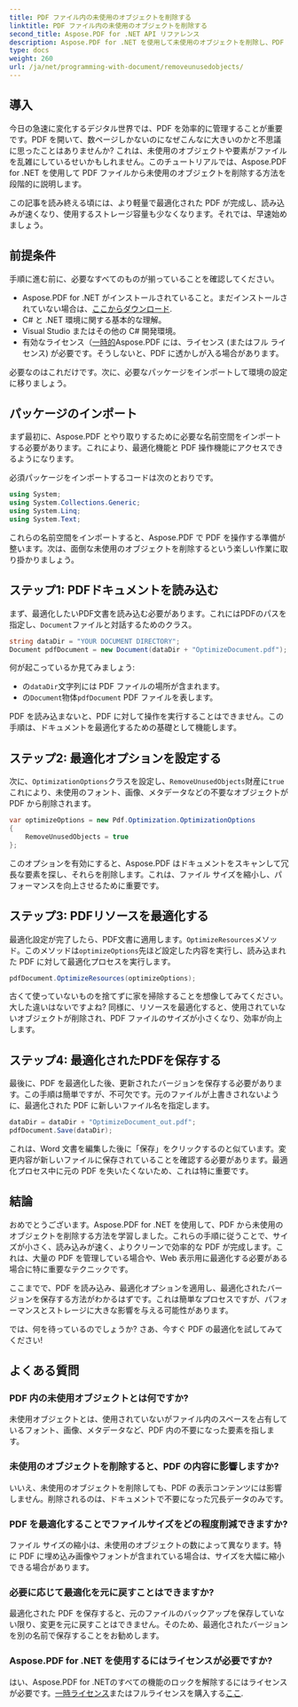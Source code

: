 ```yaml
---
title: PDF ファイル内の未使用のオブジェクトを削除する
linktitle: PDF ファイル内の未使用のオブジェクトを削除する
second_title: Aspose.PDF for .NET API リファレンス
description: Aspose.PDF for .NET を使用して未使用のオブジェクトを削除し、PDF ファイルを最適化する方法を学びます。ファイル サイズを縮小し、パフォーマンスを向上させるためのステップ バイ ステップ ガイドです。
type: docs
weight: 260
url: /ja/net/programming-with-document/removeunusedobjects/
---
```

## 導入

今日の急速に変化するデジタル世界では、PDF を効率的に管理することが重要です。PDF を開いて、数ページしかないのになぜこんなに大きいのかと不思議に思ったことはありませんか? これは、未使用のオブジェクトや要素がファイルを乱雑にしているせいかもしれません。このチュートリアルでは、Aspose.PDF for .NET を使用して PDF ファイルから未使用のオブジェクトを削除する方法を段階的に説明します。 

この記事を読み終える頃には、より軽量で最適化された PDF が完成し、読み込みが速くなり、使用するストレージ容量も少なくなります。それでは、早速始めましょう。

## 前提条件

手順に進む前に、必要なすべてのものが揃っていることを確認してください。

-  Aspose.PDF for .NET がインストールされていること。まだインストールされていない場合は、[ここからダウンロード](https://releases.aspose.com/pdf/net/).
- C# と .NET 環境に関する基本的な理解。
- Visual Studio またはその他の C# 開発環境。
- 有効なライセンス（[一時的](https://purchase.aspose.com/temporary-license/)Aspose.PDF には、ライセンス (またはフル ライセンス) が必要です。そうしないと、PDF に透かしが入る場合があります。
  
必要なのはこれだけです。次に、必要なパッケージをインポートして環境の設定に移りましょう。

## パッケージのインポート

まず最初に、Aspose.PDF とやり取りするために必要な名前空間をインポートする必要があります。これにより、最適化機能と PDF 操作機能にアクセスできるようになります。

必須パッケージをインポートするコードは次のとおりです。

```csharp
using System;
using System.Collections.Generic;
using System.Linq;
using System.Text;
```

これらの名前空間をインポートすると、Aspose.PDF で PDF を操作する準備が整います。次は、面倒な未使用のオブジェクトを削除するという楽しい作業に取り掛かりましょう。

## ステップ1: PDFドキュメントを読み込む

まず、最適化したいPDF文書を読み込む必要があります。これにはPDFのパスを指定し、`Document`ファイルと対話するためのクラス。

```csharp
string dataDir = "YOUR DOCUMENT DIRECTORY";
Document pdfDocument = new Document(dataDir + "OptimizeDocument.pdf");
```

何が起こっているか見てみましょう:
- の`dataDir`文字列には PDF ファイルの場所が含まれます。
- の`Document`物体`pdfDocument` PDF ファイルを表します。

PDF を読み込まないと、PDF に対して操作を実行することはできません。この手順は、ドキュメントを最適化するための基礎として機能します。

## ステップ2: 最適化オプションを設定する

次に、`OptimizationOptions`クラスを設定し、`RemoveUnusedObjects`財産に`true`これにより、未使用のフォント、画像、メタデータなどの不要なオブジェクトが PDF から削除されます。

```csharp
var optimizeOptions = new Pdf.Optimization.OptimizationOptions
{
    RemoveUnusedObjects = true
};
```

このオプションを有効にすると、Aspose.PDF はドキュメントをスキャンして冗長な要素を探し、それらを削除します。これは、ファイル サイズを縮小し、パフォーマンスを向上させるために重要です。

## ステップ3: PDFリソースを最適化する

最適化設定が完了したら、PDF文書に適用します。`OptimizeResources`メソッド。このメソッドは`optimizeOptions`先ほど設定した内容を実行し、読み込まれた PDF に対して最適化プロセスを実行します。

```csharp
pdfDocument.OptimizeResources(optimizeOptions);
```

古くて使っていないものを捨てずに家を掃除することを想像してみてください。大した違いはないですよね? 同様に、リソースを最適化すると、使用されていないオブジェクトが削除され、PDF ファイルのサイズが小さくなり、効率が向上します。

## ステップ4: 最適化されたPDFを保存する

最後に、PDF を最適化した後、更新されたバージョンを保存する必要があります。この手順は簡単ですが、不可欠です。元のファイルが上書きされないように、最適化された PDF に新しいファイル名を指定します。

```csharp
dataDir = dataDir + "OptimizeDocument_out.pdf";
pdfDocument.Save(dataDir);
```

これは、Word 文書を編集した後に「保存」をクリックするのと似ています。変更内容が新しいファイルに保存されていることを確認する必要があります。最適化プロセス中に元の PDF を失いたくないため、これは特に重要です。

## 結論

おめでとうございます。Aspose.PDF for .NET を使用して、PDF から未使用のオブジェクトを削除する方法を学習しました。これらの手順に従うことで、サイズが小さく、読み込みが速く、よりクリーンで効率的な PDF が完成します。これは、大量の PDF を管理している場合や、Web 表示用に最適化する必要がある場合に特に重要なテクニックです。

ここまでで、PDF を読み込み、最適化オプションを適用し、最適化されたバージョンを保存する方法がわかるはずです。これは簡単なプロセスですが、パフォーマンスとストレージに大きな影響を与える可能性があります。

では、何を待っているのでしょうか? さあ、今すぐ PDF の最適化を試してみてください!

## よくある質問

### PDF 内の未使用オブジェクトとは何ですか?
未使用オブジェクトとは、使用されていないがファイル内のスペースを占有しているフォント、画像、メタデータなど、PDF 内の不要になった要素を指します。

### 未使用のオブジェクトを削除すると、PDF の内容に影響しますか?
いいえ、未使用のオブジェクトを削除しても、PDF の表示コンテンツには影響しません。削除されるのは、ドキュメントで不要になった冗長データのみです。

### PDF を最適化することでファイルサイズをどの程度削減できますか?
ファイル サイズの縮小は、未使用のオブジェクトの数によって異なります。特に PDF に埋め込み画像やフォントが含まれている場合は、サイズを大幅に縮小できる場合があります。

### 必要に応じて最適化を元に戻すことはできますか?
最適化された PDF を保存すると、元のファイルのバックアップを保存していない限り、変更を元に戻すことはできません。そのため、最適化されたバージョンを別の名前で保存することをお勧めします。

### Aspose.PDF for .NET を使用するにはライセンスが必要ですか?
はい、Aspose.PDF for .NETのすべての機能のロックを解除するにはライセンスが必要です。[一時ライセンス](https://purchase.aspose.com/temporary-license/)またはフルライセンスを購入する[ここ](https://purchase.aspose.com/buy).